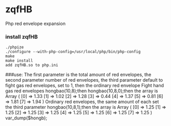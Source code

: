 # zqfHB
Php red envelope expansion
### install zqfHB
    ./phpize
    ./configure --with-php-config=/usr/local/php/bin/php-config
    make
    make install
    add zqfHB.so to php.ini
###use:
        The first parameter is the total amount of red envelopes, the second parameter number of red envelopes, 
        the third parameter default to fight gas red envelopes, set to 1, then the ordinary red envelope
        Fight hand gas red envelopes
        hongbao(10,8);then hongbao(10,8,0);then the array is 
        Array ( [0] => 1.33 [1] => 1.02 [2] => 1.28 [3] => 0.44 [4] => 1.37 [5] => 0.81 [6] => 1.81 [7] => 1.94 )
        Ordinary red envelopes, the same amount of each set the third parameter
        hongbao(10,8,1);then the array is 
        Array ( [0] => 1.25 [1] => 1.25 [2] => 1.25 [3] => 1.25 [4] => 1.25 [5] => 1.25 [6] => 1.25 [7] => 1.25 )
        var_dump($hongb);
